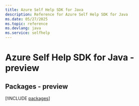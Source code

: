 ```yaml
---
title: Azure Self Help SDK for Java
description: Reference for Azure Self Help SDK for Java
ms.date: 05/27/2025
ms.topic: reference
ms.devlang: java
ms.service: selfhelp
---
```

# Azure Self Help SDK for Java - preview
## Packages - preview
[!INCLUDE [packages](self-help-index.md)]
